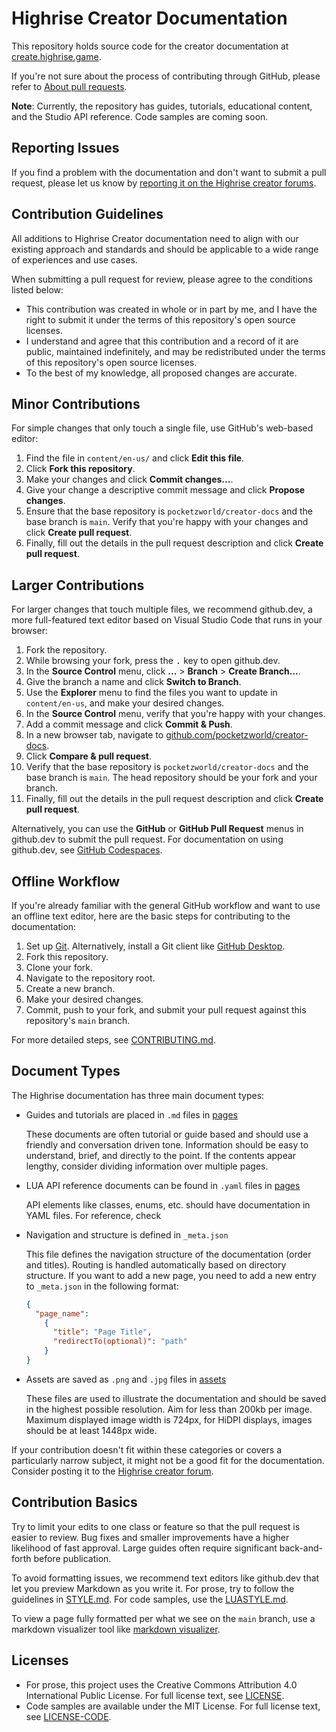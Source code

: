 # Highrise Creator Documentation

This repository holds source code for the creator documentation at [create.highrise.game](https://create.highrise.game).

If you're not sure about the process of contributing through GitHub, please refer to [About pull requests](https://docs.github.com/en/pull-requests/collaborating-with-pull-requests/proposing-changes-to-your-work-with-pull-requests/about-pull-requests).

**Note**: Currently, the repository has guides, tutorials, educational content, and the Studio API reference. Code samples are coming soon.

## Reporting Issues

If you find a problem with the documentation and don't want to submit a pull request, please let us know by [reporting it on the Highrise creator forums](https://createforum.highrise.game/).

## Contribution Guidelines

All additions to Highrise Creator documentation need to align with our existing approach and standards and should be applicable to a wide range of experiences and use cases.

When submitting a pull request for review, please agree to the conditions listed below:

- This contribution was created in whole or in part by me, and I have the right to submit it under the terms of this repository's open source licenses.
- I understand and agree that this contribution and a record of it are public, maintained indefinitely, and may be redistributed under the terms of this repository's open source licenses.
- To the best of my knowledge, all proposed changes are accurate.

## Minor Contributions

For simple changes that only touch a single file, use GitHub's web-based editor:

1. Find the file in `content/en-us/` and click **Edit this file**.
1. Click **Fork this repository**.
1. Make your changes and click **Commit changes...**.
1. Give your change a descriptive commit message and click **Propose changes**.
1. Ensure that the base repository is `pocketzworld/creator-docs` and the base branch is `main`. Verify that you're happy with your changes and click **Create pull request**.
1. Finally, fill out the details in the pull request description and click **Create pull request**.

## Larger Contributions

For larger changes that touch multiple files, we recommend github.dev, a more full-featured text editor based on Visual Studio Code that runs in your browser:

1. Fork the repository.
1. While browsing your fork, press the <kbd>.</kbd> key to open github.dev.
1. In the **Source Control** menu, click **...** > **Branch** > **Create Branch...**.
1. Give the branch a name and click **Switch to Branch**.
1. Use the **Explorer** menu to find the files you want to update in `content/en-us`, and make your desired changes.
1. In the **Source Control** menu, verify that you're happy with your changes.
1. Add a commit message and click **Commit & Push**.
1. In a new browser tab, navigate to [github.com/pocketzworld/creator-docs](https://github.com/pocketzworld/creator-docs).
1. Click **Compare & pull request**.
1. Verify that the base repository is `pocketzworld/creator-docs` and the base branch is `main`. The head repository should be your fork and your branch.
1. Finally, fill out the details in the pull request description and click **Create pull request**.

Alternatively, you can use the **GitHub** or **GitHub Pull Request** menus in github.dev to submit the pull request. For documentation on using github.dev, see [GitHub Codespaces](https://docs.github.com/en/codespaces/the-githubdev-web-based-editor).

## Offline Workflow

If you're already familiar with the general GitHub workflow and want to use an offline text editor, here are the basic steps for contributing to the documentation:

1. Set up [Git](https://docs.github.com/en/get-started/quickstart/set-up-git). Alternatively, install a Git client like [GitHub Desktop](https://desktop.github.com).
1. Fork this repository.
1. Clone your fork.
1. Navigate to the repository root.
1. Create a new branch.
1. Make your desired changes.
1. Commit, push to your fork, and submit your pull request against this repository's `main` branch.

For more detailed steps, see [CONTRIBUTING.md](CONTRIBUTING.md).

## Document Types

The Highrise documentation has three main document types:

- Guides and tutorials are placed in `.md` files in [pages](./pages)

  These documents are often tutorial or guide based and should use a friendly and conversation driven tone. Information should be easy to understand, brief, and directly to the point. If the contents appear lengthy, consider dividing information over multiple pages.

- LUA API reference documents can be found in `.yaml` files in [pages](./pages)

  API elements like classes, enums, etc. should have documentation in YAML files. For reference, check

- Navigation and structure is defined in `_meta.json`

  This file defines the navigation structure of the documentation (order and titles). Routing is handled automatically based on directory structure. If you want to add a new page, you need to add a new entry to `_meta.json` in the following format:

  ```json
  {
    "page_name": 
      {
        "title": "Page Title",
        "redirectTo(optional)": "path"
      }
  }
  ```

- Assets are saved as `.png` and `.jpg` files in [assets](./assets)
  
  These files are used to illustrate the documentation and should be saved in the highest possible resolution. Aim for less than 200kb per image. Maximum displayed image width is 724px, for HiDPI displays, images should be at least 1448px wide.

If your contribution doesn't fit within these categories or covers a particularly narrow subject, it might not be a good fit for the documentation. Consider posting it to the [Highrise creator forum](https://createforum.highrise.game/).

## Contribution Basics

Try to limit your edits to one class or feature so that the pull request is easier to review. Bug fixes and smaller improvements have a higher likelihood of fast approval. Large guides often require significant back-and-forth before publication.

To avoid formatting issues, we recommend text editors like github.dev that let you preview Markdown as you write it. For prose, try to follow the guidelines in [STYLE.md](STYLE.md). For code samples, use the [LUASTYLE.md](LUASTYLE.md).

To view a page fully formatted per what we see on the `main` branch, use a markdown visualizer tool like [markdown visualizer](https://markdownlivepreview.com/).

## Licenses

- For prose, this project uses the Creative Commons Attribution 4.0 International Public License. For full license text, see [LICENSE](LICENSE).
- Code samples are available under the MIT License. For full license text, see [LICENSE-CODE](LICENSE-CODE).

